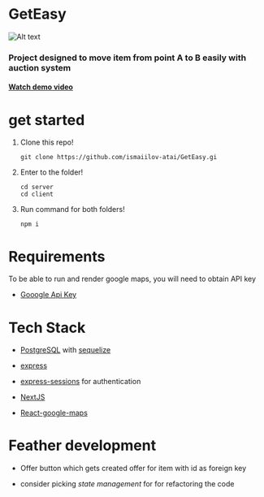 # GetEasy
![Alt text](client/get-ezzy/public/images/brand-logo.svg)



### Project designed to move item from point A to B easily with auction system

#### [Watch demo video](https://www.youtube.com/watch?v=mQbxmG_1Ezw)

# get started
1. Clone this repo!

   ```
   git clone https://github.com/ismaiilov-atai/GetEasy.gi
   ```
3. Enter to the folder!

   ```
   cd server
   cd client
   ```
5. Run command for both folders!

   ```
   npm i
   ```

# Requirements

To be able to run and render google maps, you will need to obtain API key

- [Gooogle Api Key](https://developers.google.com/maps)

# Tech Stack
 - [PostgreSQL](https://www.postgresql.org/) with [sequelize](https://sequelize.org/api/v6/class/src/model.js~model)
   
 - [express](https://expressjs.com)
   
 - [express-sessions](https://www.npmjs.com/package/express-session) for authentication
   
 - [NextJS](https://nextjs.org/)
   
 - [React-google-maps](https://www.npmjs.com/package/@react-google-maps/api)
   

# Feather development

- Offer button which gets created offer for item with id as foreign key
  
- consider picking _state management_ for for refactoring the code
